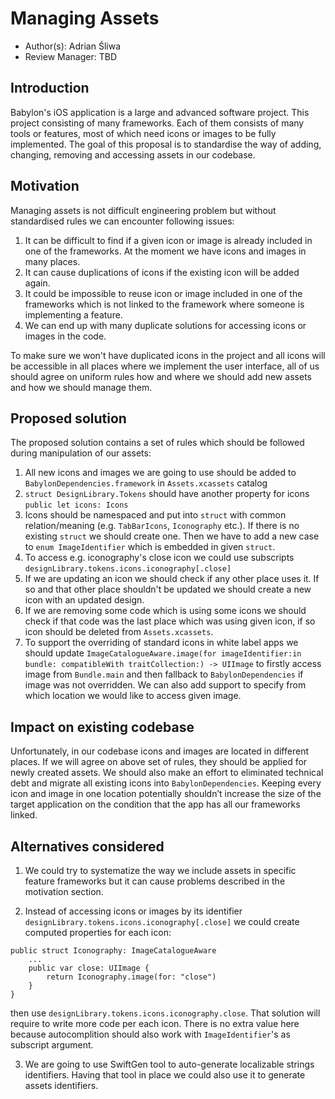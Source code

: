 
# Managing Assets

* Author(s): Adrian Śliwa
* Review Manager: TBD

## Introduction

Babylon's iOS application is a large and advanced software project. This project consisting of many frameworks. Each of them consists of many tools or features, most of which need icons or images to be fully implemented. The goal of this proposal is to standardise the way of adding, changing, removing and accessing assets in our codebase.

## Motivation

Managing assets is not difficult engineering problem but without standardised rules we can encounter following issues:
1. It can be difficult to find if a given icon or image is already included in one of the frameworks. At the moment we have icons and images in many places.
2. It can cause duplications of icons if the existing icon will be added again.
3. It could be impossible to reuse icon or image included in one of the frameworks which is not linked to the framework where someone is implementing a feature.
4. We can end up with many duplicate solutions for accessing icons or images in the code.

To make sure we won't have duplicated icons in the project and all icons will be accessible in all places where we implement the user interface, all of us should agree on uniform rules how and where we should add new assets and how we should manage them.


## Proposed solution

The proposed solution contains a set of rules which should be followed during manipulation of our assets:
1. All new icons and images we are going to use should be added to `BabylonDependencies.framework` in `Assets.xcassets` catalog 
2. `struct DesignLibrary.Tokens` should have another property for icons `public let icons: Icons`
3. Icons should be namespaced and put into `struct` with common relation/meaning (e.g. `TabBarIcons`, `Iconography` etc.). If there is no existing `struct` we should create one. Then we have to add a new case to `enum ImageIdentifier` which is embedded in given `struct`.
4. To access e.g. iconography's close icon we could use subscripts `designLibrary.tokens.icons.iconography[.close]`
5. If we are updating an icon we should check if any other place uses it. If so and that other place shouldn't be updated we should create a new icon with an updated design.
6. If we are removing some code which is using some icons we should check if that code was the last place which was using given icon, if so icon should be deleted from `Assets.xcassets`.
7. To support the overriding of standard icons in white label apps we should update `ImageCatalogueAware.image(for imageIdentifier:in bundle: compatibleWith traitCollection:) -> UIImage` to firstly access image from `Bundle.main` and then fallback to `BabylonDependencies` if image was not overridden. We can also add support to specify from which location we would like to access given image.

## Impact on existing codebase

Unfortunately, in our codebase icons and images are located in different places. If we will agree on above set of rules, they should be applied for newly created assets. We should also make an effort to eliminated technical debt and migrate all existing icons into `BabylonDependencies`.
Keeping every icon and image in one location potentially shouldn’t increase the size of the target application on the condition that the app has all our frameworks linked.
## Alternatives considered

1. We could try to systematize the way we include assets in specific feature frameworks but it can cause problems described in the motivation section.

2. Instead of accessing icons or images by its identifier `designLibrary.tokens.icons.iconography[.close]` we could create computed properties for each icon:
```
public struct Iconography: ImageCatalogueAware
	...
	public var close: UIImage {
	    return Iconography.image(for: "close")
	}
}
```
then use `designLibrary.tokens.icons.iconography.close`.
That solution will require to write more code per each icon. There is no extra value here because autocomplition should also work with `ImageIdentifier`'s as subscript argument.

3. We are going to use SwiftGen tool to auto-generate localizable strings identifiers. Having that tool in place we could also use it to generate assets identifiers.

